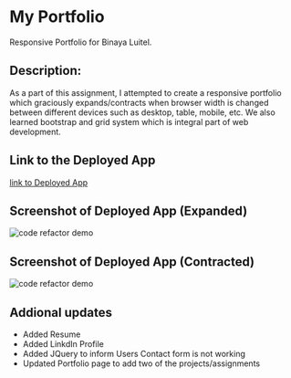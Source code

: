 # My Portfolio
Responsive Portfolio for Binaya Luitel.


## Description:
As a part of this assignment, I attempted to create a responsive portfolio which graciously expands/contracts when browser width is changed between different devices such as desktop, table, mobile, etc. We also learned bootstrap and grid system which is integral part of web development.


## Link to the Deployed App

[link to Deployed App](https://binayaluitel2.github.io/my-portofolio/)

## Screenshot of Deployed App (Expanded)

![code refactor demo](https://user-images.githubusercontent.com/38023074/105643422-c5e4ae80-5e5d-11eb-9756-d27f9dbf9f93.png)

## Screenshot of Deployed App (Contracted)

![code refactor demo](https://user-images.githubusercontent.com/38023074/105643499-3ab7e880-5e5e-11eb-9f97-230a97a22441.png)

## Addional updates
* Added Resume
* Added LinkdIn Profile
* Added JQuery to inform Users Contact form is not working
* Updated Portfolio page to add two of the projects/assignments
